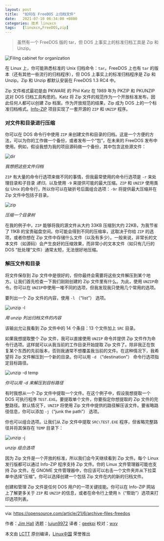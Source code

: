 ```yaml
---
layout: post
title:	"如何在 FreeDOS 上归档文件"
date:	2021-07-10 06:34:00 +0800 
categories:	技术 linuxcn 
tags:	[linuxcn,FreeDOS,zip]
---
```




> 
> 虽然有一个 FreeDOS 版的 tar，但 DOS 上事实上的标准归档工具是 Zip 和 Unzip。
> 
> 
> 


![](/Asserts/Images//attachment/album/202107/10/063340wp088ozz1fo9f1e1.jpg "Filing cabinet for organization")


在 Linux 上，你可能熟悉标准的 Unix 归档命令：`tar`。FreeDOS 上也有 `tar` 的版本（还有其他一些流行的归档程序），但 DOS 上事实上的标准归档程序是 Zip 和 Unzip。Zip 和 Unzip 都默认安装在 FreeDOS 1.3 RC4 中。


Zip 文件格式最初是由 PKWARE 的 Phil Katz 在 1989 年为 PKZIP 和 PKUNZIP 这对 DOS 归档工具构思的。Katz 将 Zip 文件的规范作为一个开放标准发布，因此任何人都可以创建 Zip 档案。作为开放规范的结果，Zip 成为 DOS 上的一个标准归档格式。[Info-ZIP](http://infozip.sourceforge.net/) 项目实现了一套开源的 `ZIP` 和 `UNZIP` 程序。


### 对文件和目录进行压缩


你可以在 DOS 命令行中使用 `ZIP` 来创建文件和目录的归档。这是一个方便的方法，可以为你的工作做一个备份，或者发布一个“包”，在未来的 FreeDOS 发布中使用。例如，假设我想为我的项目源码做一个备份，其中包含这些源文件：


![dir](/Asserts/Images//attachment/album/202107/10/063402gfc78b1bf7yrzvqq.png "I'd like to archive these files")


*我想把这些文件归档*


`ZIP` 有大量的命令行选项来做不同的事情，但我最常使用的命令行选项是 `-r` 来处理目录和子目录 *递归*，以及使用 `-9` 来提供可能的最大压缩。`ZIP` 和 `UNZIP` 使用类似 Unix 的命令行，所以你可以在破折号后面组合选项：`-9r` 将提供最大压缩并在 Zip 文件中包括子目录。


![zip](/Asserts/Images//attachment/album/202107/10/063402zjjjy3i3j4dj6176.png "Zipping a directory tree")


*压缩一个目录树*


在我的例子中，`ZIP` 能够将我的源文件从大约 33KB 压缩到大约 22KB，为我节省了 11KB 的宝贵磁盘空间。你可能会得到不同的压缩率，这取决于你给 `ZIP` 的选项，或者你想在 Zip 文件中存储什么文件（以及有多少）。一般来说，非常长的文本文件（如源码）会产生良好的压缩效果，而非常小的文本文件（如只有几行的 DOS “批处理”文件）通常太短，无法很好地压缩。


### 解压文件和目录


将文件保存到 Zip 文件中是很好的，但你最终会需要将这些文件解压到某个地方。让我们首先检查一下我们刚刚创建的 Zip 文件里有什么。为此，使用 `UNZIP`命令。你可以在 `UNZIP`中使用一堆不同的选项，但我发现我只使用几个常用的选项。


要列出一个 Zip 文件的内容，使用 `-l` （“list”） 选项。


![unzip -l](/Asserts/Images//attachment/album/202107/10/063403hwqfq787b8hfmllh.png "Listing the archive file contents with unzip")


*用 unzip 列出归档文件的内容*


该输出允让我看到 Zip 文件中的 14 个条目：13 个文件加上 `SRC` 目录。


如果我想提取整个 Zip 文件，我可以直接使用 `UNZIP` 命令并提供 Zip 文件作为命令行选项。这样就可以从我当前的工作目录开始提取 Zip 文件了。除非我正在恢复某个东西的先前版本，否则我通常不想覆盖我当前的文件。在这种情况下，我希望将 Zip 文件解压到一个新的目录。你可以用 `-d` （“destination”） 命令行选项指定目标路径。


![unzip -d temp](/Asserts/Images//attachment/album/202107/10/063403ham1aqows2ormg1i.png "You can unzip into a destination path with -d")


*你可以用 -d 来解压到目标路径*


有时我想从一个 Zip 文件中提取一个文件。在这个例子中，假设我想提取一个 DOS 可执行程序 `TEST.EXE`。要提取单个文件，你要指定你想提取的 Zip 文件的完整路径。默认情况下，`UNZIP` 将使用 Zip 文件中提供的路径解压该文件。要省略路径信息，你可以添加 `-j`（“junk the path”） 选项。


你也可以组合选项。让我们从 Zip 文件中提取 `SRC\TEST.EXE` 程序，但省略完整路径并将其保存在 `TEMP` 目录下：


![unzip -j](/Asserts/Images//attachment/album/202107/10/063403k9ng88cgsysr8jx8.png "Combining options with unzip")


*unzip 组合选项*


因为 Zip 文件是一个开放的标准，所以我们会今天继续看到 Zip 文件。每个 Linux 发行版都可以通过 Info-ZIP 程序支持 Zip 文件。你的 Linux 文件管理器可能也支持 Zip 文件。在 GNOME 文件管理器中，你应该可以右击一个文件夹并从下拉菜单中选择“压缩”。你可以选择创建一个包括 Zip 文件在内的新的归档文件。


创建和管理 Zip 文件是任何 DOS 用户的一项关键技能。你可以在 Info-ZIP 网站上了解更多关于 `ZIP` 和 `UNZIP` 的信息，或者在命令行上使用 `h`（“帮助”）选项来打印选项列表。




---


via: <https://opensource.com/article/21/6/archive-files-freedos>


作者：[Jim Hall](https://opensource.com/users/jim-hall) 选题：[lujun9972](https://github.com/lujun9972) 译者：[geekpi](https://github.com/geekpi) 校对：[wxy](https://github.com/wxy)


本文由 [LCTT](https://github.com/LCTT/TranslateProject) 原创编译，[Linux中国](https://linux.cn/) 荣誉推出
